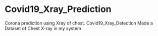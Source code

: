 # Covid19_Xray_Prediction
Corona prediction using Xray of chest. Covid19_Xray_Detection
 Made a Dataset of Chest X-ray in my system
